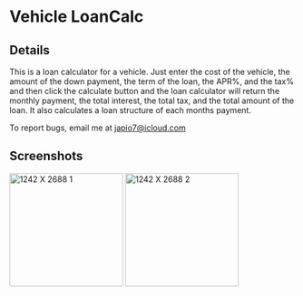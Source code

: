 # Vehicle LoanCalc

## Details
This is a loan calculator for a vehicle. Just enter the cost of the vehicle, the amount of the down payment, the term of the loan,
the APR%, and the tax% and then click the calculate button and the loan calculator will return the monthly payment, the total interest,
the total tax, and the total amount of the loan. It also calculates a loan structure of each months payment.

To report bugs, email me at japio7@icloud.com

## Screenshots
<img width="200" alt="1242 X 2688 1" src="https://user-images.githubusercontent.com/39530089/132273602-3557c955-3e66-458d-835e-523ff6f5830c.png"> <img width="200" alt="1242 X 2688 2" src="https://user-images.githubusercontent.com/39530089/132273617-97ca0ca0-82df-464a-8d29-ff4b0a090465.png">

